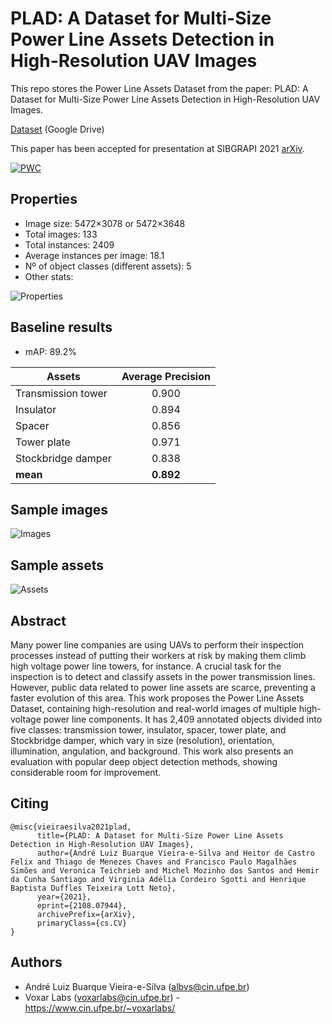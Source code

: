 # PLAD: A Dataset for Multi-Size Power Line Assets Detection in High-Resolution UAV Images

This repo stores the Power Line Assets Dataset from the paper: PLAD: A Dataset for Multi-Size Power Line Assets Detection in High-Resolution UAV Images.

[Dataset](https://drive.google.com/file/d/1KsNziErZ5ZRuWBpwUS5nlTnb8CcB2uQp/view?usp=sharing) (Google Drive)

This paper has been accepted for presentation at SIBGRAPI 2021 [arXiv](https://arxiv.org/abs/2108.07944).

[![PWC](https://img.shields.io/endpoint.svg?url=https://paperswithcode.com/badge/plad-a-dataset-for-multi-size-power-line/object-detection-on-plad)](https://paperswithcode.com/sota/object-detection-on-plad?p=plad-a-dataset-for-multi-size-power-line)

## Properties
- Image size: 5472×3078 or 5472×3648
- Total images: 133
- Total instances: 2409
- Average instances per image: 18.1
- Nº of object classes (different assets): 5
- Other stats:

![Properties](https://i.imgur.com/HzdL7bF.png)

## Baseline results

- mAP: 89.2%

| Assets             | Average Precision |
|--------------------|:-----------------:|
| Transmission tower |       0.900       |
| Insulator          |       0.894       |
| Spacer             |       0.856       |
| Tower plate        |       0.971       |
| Stockbridge damper |       0.838       |
| **mean**           |     **0.892**     |

## Sample images
![Images](https://i.imgur.com/xIe5jbr.png)

## Sample assets
![Assets](https://i.imgur.com/7j6qe11.png)

## Abstract

Many power line companies are using UAVs to perform their inspection processes instead of putting their workers at risk by making them climb high voltage power line towers, for instance. A crucial task for the inspection is to detect and classify assets in the power transmission lines. However, public data related to power line assets are scarce, preventing a faster evolution of this area. This work proposes the Power Line Assets Dataset, containing high-resolution and real-world images of multiple high-voltage power line components. It has 2,409 annotated objects divided into five classes: transmission tower, insulator, spacer, tower plate, and Stockbridge damper, which vary in size (resolution), orientation, illumination, angulation, and background. This work also presents an evaluation with popular deep object detection methods, showing considerable room for improvement.

## Citing

```
@misc{vieiraesilva2021plad,
      title={PLAD: A Dataset for Multi-Size Power Line Assets Detection in High-Resolution UAV Images}, 
      author={André Luiz Buarque Vieira-e-Silva and Heitor de Castro Felix and Thiago de Menezes Chaves and Francisco Paulo Magalhães Simões and Veronica Teichrieb and Michel Mozinho dos Santos and Hemir da Cunha Santiago and Virginia Adélia Cordeiro Sgotti and Henrique Baptista Duffles Teixeira Lott Neto},
      year={2021},
      eprint={2108.07944},
      archivePrefix={arXiv},
      primaryClass={cs.CV}
}
```

## Authors

- André Luiz Buarque Vieira-e-Silva (albvs@cin.ufpe.br)
- Voxar Labs (voxarlabs@cin.ufpe.br) - https://www.cin.ufpe.br/~voxarlabs/


